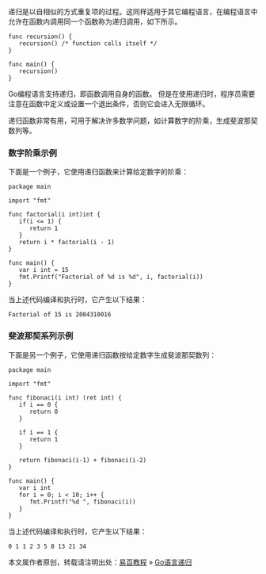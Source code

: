 递归是以自相似的方式重复项的过程。这同样适用于其它编程语言，在编程语言中允许在函数内调用同一个函数称为递归调用，如下所示。

    func recursion() {
       recursion() /* function calls itself */
    }

    func main() {
       recursion()
    }

Go编程语言支持递归，即函数调用自身的函数。 但是在使用递归时，程序员需要注意在函数中定义或设置一个退出条件，否则它会进入无限循环。

递归函数非常有用，可用于解决许多数学问题，如计算数字的阶乘，生成斐波那契数列等。

### <a href="" class="reference-link"></a><span class="header-link octicon octicon-link"></span>数字阶乘示例

下面是一个例子，它使用递归函数来计算给定数字的阶乘：

    package main

    import "fmt"

    func factorial(i int)int {
       if(i <= 1) {
          return 1
       }
       return i * factorial(i - 1)
    }

    func main() { 
       var i int = 15
       fmt.Printf("Factorial of %d is %d", i, factorial(i))
    }

当上述代码编译和执行时，它产生以下结果：

    Factorial of 15 is 2004310016

### <a href="" class="reference-link"></a><span class="header-link octicon octicon-link"></span>斐波那契系列示例

下面是另一个例子，它使用递归函数按给定数字生成斐波那契数列：

    package main

    import "fmt"

    func fibonaci(i int) (ret int) {
       if i == 0 {
          return 0
       }

       if i == 1 {
          return 1
       }

       return fibonaci(i-1) + fibonaci(i-2)
    }

    func main() {
       var i int
       for i = 0; i < 10; i++ {
          fmt.Printf("%d ", fibonaci(i))
       }
    }

当上述代码编译和执行时，它产生以下结果：

    0 1 1 2 3 5 8 13 21 34

本文属作者原创，转载请注明出处：[易百教程](http://www.yiibai.com) » [Go语言递归](##)


